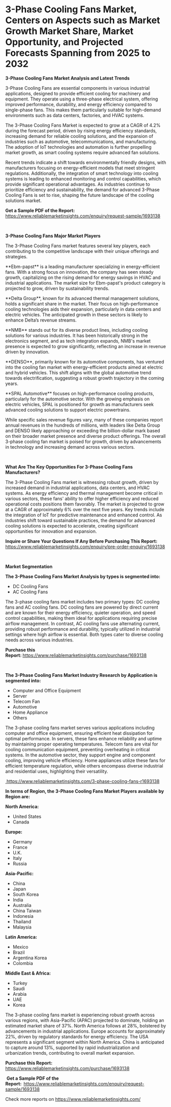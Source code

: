 <p><h1>3-Phase Cooling Fans Market, Centers on Aspects such as Market Growth Market Share, Market Opportunity, and Projected Forecasts Spanning from 2025 to 2032</h1></p><p><strong>3-Phase Cooling Fans Market Analysis and Latest Trends</strong></p>
<p><p>3-Phase Cooling Fans are essential components in various industrial applications, designed to provide efficient cooling for machinery and equipment. They operate using a three-phase electrical system, offering improved performance, durability, and energy efficiency compared to single-phase fans. This makes them particularly suitable for high-demand environments such as data centers, factories, and HVAC systems.</p><p>The 3-Phase Cooling Fans Market is expected to grow at a CAGR of 4.2% during the forecast period, driven by rising energy efficiency standards, increasing demand for reliable cooling solutions, and the expansion of industries such as automotive, telecommunications, and manufacturing. The adoption of IoT technologies and automation is further propelling market growth, as smart cooling systems require advanced fan solutions.</p><p>Recent trends indicate a shift towards environmentally friendly designs, with manufacturers focusing on energy-efficient models that meet stringent regulations. Additionally, the integration of smart technology into cooling systems is leading to enhanced monitoring and control capabilities, which provide significant operational advantages. As industries continue to prioritize efficiency and sustainability, the demand for advanced 3-Phase Cooling Fans is set to rise, shaping the future landscape of the cooling solutions market.</p></p>
<p><strong>Get a Sample PDF of the Report:&nbsp;</strong> <a href="https://www.reliablemarketinsights.com/enquiry/request-sample/1693138?utm_campaign=3040&utm_medium=2&utm_source=Github&utm_content=ia&utm_term=27032025&utm_id=3-phase-cooling-fans">https://www.reliablemarketinsights.com/enquiry/request-sample/1693138</a></p>
<p>&nbsp;</p>
<p><strong>3-Phase Cooling Fans Major Market Players</strong></p>
<p><p>The 3-Phase Cooling Fans market features several key players, each contributing to the competitive landscape with their unique offerings and strategies.</p><p>**Ebm-papst** is a leading manufacturer specializing in energy-efficient fans. With a strong focus on innovation, the company has seen steady growth, capitalizing on the rising demand for energy savings in HVAC and industrial applications. The market size for Ebm-papst's product category is projected to grow, driven by sustainability trends.</p><p>**Delta Group**, known for its advanced thermal management solutions, holds a significant share in the market. Their focus on high-performance cooling technologies aids their expansion, particularly in data centers and electric vehicles. The anticipated growth in these sectors is likely to enhance Delta’s revenue streams.</p><p>**NMB** stands out for its diverse product lines, including cooling solutions for various industries. It has been historically strong in the electronics segment, and as tech integration expands, NMB's market presence is expected to grow significantly, reflecting an increase in revenue driven by innovation.</p><p>**DENSO**, primarily known for its automotive components, has ventured into the cooling fan market with energy-efficient products aimed at electric and hybrid vehicles. This shift aligns with the global automotive trend towards electrification, suggesting a robust growth trajectory in the coming years.</p><p>**SPAL Automotive** focuses on high-performance cooling products, particularly for the automotive sector. With the growing emphasis on electric vehicles, SPAL is positioned for growth as manufacturers seek advanced cooling solutions to support electric powertrains.</p><p>While specific sales revenue figures vary, many of these companies report annual revenues in the hundreds of millions, with leaders like Delta Group and DENSO likely approaching or exceeding the billion-dollar mark based on their broader market presence and diverse product offerings. The overall 3-phase cooling fan market is poised for growth, driven by advancements in technology and increasing demand across various sectors.</p></p>
<p>&nbsp;</p>
<p><strong>What Are The Key Opportunities For 3-Phase Cooling Fans Manufacturers?</strong></p>
<p><p>The 3-Phase Cooling Fans market is witnessing robust growth, driven by increased demand in industrial applications, data centers, and HVAC systems. As energy efficiency and thermal management become critical in various sectors, these fans' ability to offer higher efficiency and reduced operational costs positions them favorably. The market is projected to grow at a CAGR of approximately 6% over the next five years. Key trends include the integration of IoT for predictive maintenance and enhanced control. As industries shift toward sustainable practices, the demand for advanced cooling solutions is expected to accelerate, creating significant opportunities for innovation and expansion.</p></p>
<p><strong>Inquire or Share Your Questions If Any Before Purchasing This Report:</strong> <a href="https://www.reliablemarketinsights.com/enquiry/pre-order-enquiry/1693138?utm_campaign=3040&utm_medium=2&utm_source=Github&utm_content=ia&utm_term=27032025&utm_id=3-phase-cooling-fans">https://www.reliablemarketinsights.com/enquiry/pre-order-enquiry/1693138</a></p>
<p>&nbsp;</p>
<p><strong>Market Segmentation</strong></p>
<p><strong>The 3-Phase Cooling Fans Market Analysis by types is segmented into:</strong></p>
<p><ul><li>DC Cooling Fans</li><li>AC Cooling Fans</li></ul></p>
<p><p>The 3-phase cooling fans market includes two primary types: DC cooling fans and AC cooling fans. DC cooling fans are powered by direct current and are known for their energy efficiency, quieter operation, and speed control capabilities, making them ideal for applications requiring precise airflow management. In contrast, AC cooling fans use alternating current, providing robust performance and durability, typically utilized in industrial settings where high airflow is essential. Both types cater to diverse cooling needs across various industries.</p></p>
<p><strong>Purchase this Report:&nbsp;</strong><a href="https://www.reliablemarketinsights.com/purchase/1693138?utm_campaign=3040&utm_medium=2&utm_source=Github&utm_content=ia&utm_term=27032025&utm_id=3-phase-cooling-fans">https://www.reliablemarketinsights.com/purchase/1693138</a></p>
<p>&nbsp;</p>
<p><strong>The 3-Phase Cooling Fans Market Industry Research by Application is segmented into:</strong></p>
<p><ul><li>Computer and Office Equipment</li><li>Server</li><li>Telecom Fan</li><li>Automotive</li><li>Home Appliance</li><li>Others</li></ul></p>
<p><p>The 3-phase cooling fans market serves various applications including computer and office equipment, ensuring efficient heat dissipation for optimal performance. In servers, these fans enhance reliability and uptime by maintaining proper operating temperatures. Telecom fans are vital for cooling communication equipment, preventing overheating in critical systems. In the automotive sector, they support engine and component cooling, improving vehicle efficiency. Home appliances utilize these fans for efficient temperature regulation, while others encompass diverse industrial and residential uses, highlighting their versatility.</p></p>
<p><a href="https://www.reliablemarketinsights.com/3-phase-cooling-fans-r1693138?utm_campaign=3040&utm_medium=2&utm_source=Github&utm_content=ia&utm_term=27032025&utm_id=3-phase-cooling-fans">&nbsp;https://www.reliablemarketinsights.com/3-phase-cooling-fans-r1693138</a></p>
<p><strong>In terms of Region, the 3-Phase Cooling Fans Market Players available by Region are:</strong></p>
<p>
    <p> <strong> North America: </strong>
        <ul>
            <li>United States</li>
            <li>Canada</li>
        </ul>
        </p> 
    <p> <strong> Europe: </strong>
        <ul>
            <li>Germany</li>
            <li>France</li>
            <li>U.K.</li>
            <li>Italy</li>
            <li>Russia</li>
        </ul>
        </p> 
    <p> <strong> Asia-Pacific: </strong>
        <ul>
            <li>China</li>
            <li>Japan</li>
            <li>South Korea</li>
            <li>India</li>
            <li>Australia</li>
            <li>China Taiwan</li>
            <li>Indonesia</li>
            <li>Thailand</li>
            <li>Malaysia</li>
        </ul>
        </p> 
    <p> <strong> Latin America: </strong>
        <ul>
            <li>Mexico</li>
            <li>Brazil</li>
            <li>Argentina Korea</li>
            <li>Colombia</li>
        </ul>
        </p> 
    <p> <strong> Middle East & Africa: </strong>
        <ul>
            <li>Turkey</li>
            <li>Saudi</li>
            <li>Arabia</li>
            <li>UAE</li>
            <li>Korea</li>
        </ul>
    </p>
    </p>
<p><p>The 3-phase cooling fans market is experiencing robust growth across various regions, with Asia-Pacific (APAC) projected to dominate, holding an estimated market share of 37%. North America follows at 28%, bolstered by advancements in industrial applications. Europe accounts for approximately 22%, driven by regulatory standards for energy efficiency. The USA represents a significant segment within North America. China is anticipated to capture around 13%, supported by rapid industrialization and urbanization trends, contributing to overall market expansion.</p></p>
<p><strong>Purchase this Report: </strong><a href="https://www.reliablemarketinsights.com/purchase/1693138?utm_campaign=3040&utm_medium=2&utm_source=Github&utm_content=ia&utm_term=27032025&utm_id=3-phase-cooling-fans">https://www.reliablemarketinsights.com/purchase/1693138</a></p>
<p>&nbsp;<strong>Get a Sample PDF of the Report:&nbsp;&nbsp;</strong><a href="https://www.reliablemarketinsights.com/enquiry/request-sample/1693138?utm_campaign=3040&utm_medium=2&utm_source=Github&utm_content=ia&utm_term=27032025&utm_id=3-phase-cooling-fans">https://www.reliablemarketinsights.com/enquiry/request-sample/1693138</a></p>
<p><strong></strong></p>
<p>Check more reports on <a href="https://www.reliablemarketinsights.com/?utm_campaign=3040&utm_medium=2&utm_source=Github&utm_content=ia&utm_term=27032025&utm_id=3-phase-cooling-fans">https://www.reliablemarketinsights.com/</a></p>